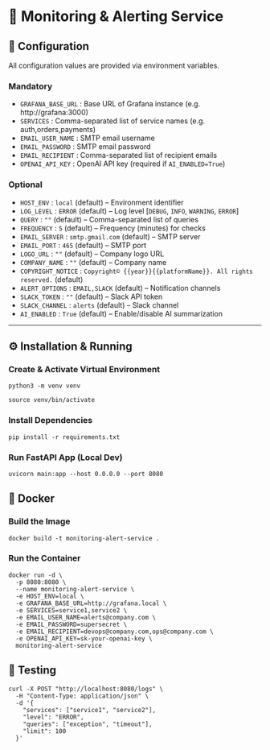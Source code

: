# 🚀 Monitoring & Alerting Service

## 🔧 Configuration

All configuration values are provided via environment variables.

### Mandatory

- `GRAFANA_BASE_URL` : Base URL of Grafana instance (e.g. http://grafana:3000)
- `SERVICES` : Comma-separated list of service names (e.g. auth,orders,payments)
- `EMAIL_USER_NAME` : SMTP email username
- `EMAIL_PASSWORD` : SMTP email password
- `EMAIL_RECIPIENT` : Comma-separated list of recipient emails
- `OPENAI_API_KEY` : OpenAI API key (required if `AI_ENABLED=True`)

### Optional

- `HOST_ENV` : `local` (default) – Environment identifier
- `LOG_LEVEL` : `ERROR` (default) – Log level [`DEBUG`, `INFO`, `WARNING`, `ERROR`]
- `QUERY` : `""` (default) – Comma-separated list of queries
- `FREQUENCY` : `5` (default) – Frequency (minutes) for checks
- `EMAIL_SERVER` : `smtp.gmail.com` (default) – SMTP server
- `EMAIL_PORT` : `465` (default) – SMTP port
- `LOGO_URL` : `""` (default) – Company logo URL
- `COMPANY_NAME` : `""` (default) – Company name
- `COPYRIGHT_NOTICE` : `Copyright© {{year}}{{platformName}}. All rights reserved.` (default)
- `ALERT_OPTIONS` : `EMAIL,SLACK` (default) – Notification channels
- `SLACK_TOKEN` : `""` (default) – Slack API token
- `SLACK_CHANNEL` : `alerts` (default) – Slack channel
- `AI_ENABLED` : `True` (default) – Enable/disable AI summarization

---

## ⚙️ Installation & Running

### Create & Activate Virtual Environment

```shell
python3 -m venv venv
```

```shell
source venv/bin/activate
```

### Install Dependencies

```shell
pip install -r requirements.txt
```

### Run FastAPI App (Local Dev)

```shell
uvicorn main:app --host 0.0.0.0 --port 8080
```

## 🐳 Docker

### Build the Image

```shell
docker build -t monitoring-alert-service .
```

### Run the Container

```shell
docker run -d \
  -p 8080:8080 \
  --name monitoring-alert-service \
  -e HOST_ENV=local \
  -e GRAFANA_BASE_URL=http://grafana.local \
  -e SERVICES=service1,service2 \
  -e EMAIL_USER_NAME=alerts@company.com \
  -e EMAIL_PASSWORD=supersecret \
  -e EMAIL_RECIPIENT=devops@company.com,ops@company.com \
  -e OPENAI_API_KEY=sk-your-openai-key \
  monitoring-alert-service
```

## 🧪 Testing

```shell
curl -X POST "http://localhost:8080/logs" \
  -H "Content-Type: application/json" \
  -d '{
    "services": ["service1", "service2"],
    "level": "ERROR",
    "queries": ["exception", "timeout"],
    "limit": 100
  }'
```


